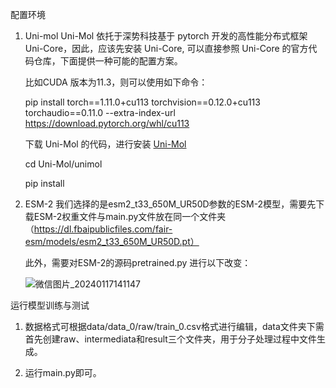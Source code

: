 配置环境
1. Uni-mol
   Uni-Mol 依托于深势科技基于 pytorch 开发的高性能分布式框架 Uni-Core，因此，应该先安装 Uni-Core, 可以直接参照 Uni-Core 的官方代码仓库，下面提供一种可能的配置方案。

   比如CUDA 版本为11.3，则可以使用如下命令：
   
   pip install torch==1.11.0+cu113 torchvision==0.12.0+cu113 torchaudio==0.11.0 --extra-index-url https://download.pytorch.org/whl/cu113

   下载 Uni-Mol 的代码，进行安装 [Uni-Mol](https://github.com/dptech-corp/Uni-Mol)
   
   cd Uni-Mol/unimol
   
   pip install

3. ESM-2
   我们选择的是esm2_t33_650M_UR50D参数的ESM-2模型，需要先下载ESM-2权重文件与main.py文件放在同一个文件夹（https://dl.fbaipublicfiles.com/fair-esm/models/esm2_t33_650M_UR50D.pt）

   此外，需要对ESM-2的源码pretrained.py 进行以下改变：
   
   ![微信图片_20240117141147](https://github.com/CjmTH/P450/assets/156410487/7546e39e-bd8c-4ed2-8596-c9ba48aef00f)


运行模型训练与测试

1. 数据格式可根据data/data_0/raw/train_0.csv格式进行编辑，data文件夹下需首先创建raw、intermediata和result三个文件夹，用于分子处理过程中文件生成。
   
3. 运行main.py即可。
